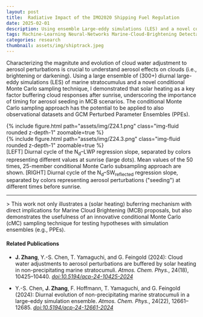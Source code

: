 ```yaml
---
layout: post
title:  Radiative Impact of the IMO2020 Shipping Fuel Regulation
date: 2025-02-01
description: Using ensemble Large-eddy simulations (LES) and a novel conditional Monte Carle sampling method to examine the evolution in cloud water adjustment.
tags: Machine-Learning Neural-Networks Marine-Cloud-Brightening Detectability
categories: research
thumbnail: assets/img/shiptrack.jpeg
---
```


Characterizing the magnitute and evolution of cloud water adjustment to aerosol perturbations is crucial to understand aerosol effects on clouds (i.e., brightening or darkening). Using a large ensemble of (300+) diurnal large-eddy simulations (LES) of marine stratocumulus and a novel conditional Monte Carlo sampling technique, I demonstrated that solar heating as a key factor buffering cloud responses after sunrise, underscoring the importance of timing for aerosol seeding in MCB scenarios. The conditional Monte Carlo sampling approach has the potential to be applied to also observational datasets and GCM Perturbed Parameter Ensembles (PPEs).

<div class="row mt-3">
    <div class="col-sm mt-3 mt-md-0">
        {% include figure.html path="assets/img/Z24.1.png" class="img-fluid rounded z-depth-1" zoomable=true %}
    </div>
    <div class="col-sm mt-3 mt-md-0">
        {% include figure.html path="assets/img/Z24.3.png" class="img-fluid rounded z-depth-1" zoomable=true %}
    </div>
</div>
<div class="caption">
    [LEFT] Diurnal cycle of the N<sub>d</sub>–LWP regression slope, separated by colors representing different values at sunrise (large dots). Mean values of the 50 times, 25-member conditional Monte Carlo subsampling approach are shown. [RIGHT] Diurnal cycle of the N<sub>d</sub>–SW<sub>reflected</sub> regression slope, separated by colors representing aerosol perturbations ("seeding") at different times before sunrise.
</div>

<hr>
> This work not only illustrates a (solar heating) buferring mechanism with direct implications for Marine Cloud Brightening (MCB) proposals, but also demonstrates the usefulness of an innovative conditional Monte Carlo (cMC) sampling technique for testing hypotheses with simulation ensembles (e.g., PPEs).

#### Related Publications
- **J. Zhang**, Y.-S. Chen, T. Yamaguchi, and G. Feingold (2024): Cloud water adjustments to aerosol perturbations are buffered by solar heating in non-precipitating marine stratocumuli. _Atmos. Chem. Phys._, 24(18), 10425–10440. [*doi:10.5194/acp-24-10425-2024*](https://doi.org/10.5194/acp-24-10425-2024)

- Y.-S. Chen, **J. Zhang**, F. Hoffmann, T. Yamaguchi, and G. Feingold (2024): Diurnal evolution of non-precipitating marine stratocumuli in a large-eddy simulation ensemble. _Atmos. Chem. Phys._, 24(22), 12661–12685. [*doi:10.5194/acp-24-12661-2024*](https://doi.org/10.5194/acp-24-12661-2024)


